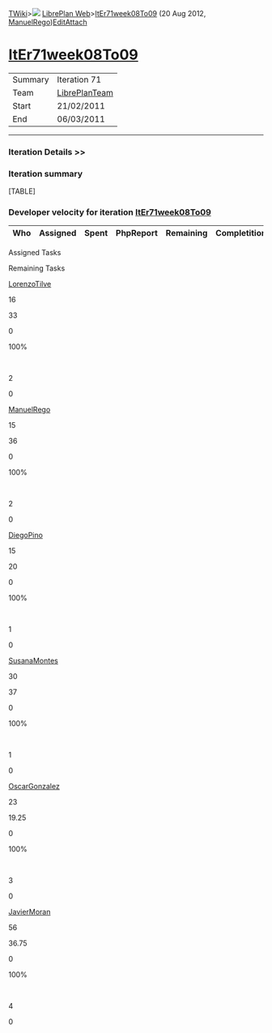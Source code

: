 [TWiki](Main_WebHome)&gt;![](/twiki/pub/TWiki/TWikiDocGraphics/web-bg-small.gif) [LibrePlan Web](LibrePlan_WebHome)&gt;[ItEr71week08To09](LibrePlan_ItEr71week08To09 "Topic revision: 2 (20 Aug 2012 - 09:52:51)") (20 Aug 2012, [ManuelRego](Main_ManuelRego))[Edit](LibrePlan_ItEr71week08To09?t=1520343664 "Edit this topic text")[Attach](/twiki/bin/attach/LibrePlan/ItEr71week08To09 "Attach an image or document to this topic")  

 [ItEr71week08To09](LibrePlan_ItEr71week08To09)
===============================================

|         |                                          |
|---------|------------------------------------------|
| Summary | Iteration 71                             |
| Team    | [LibrePlanTeam](LibrePlan_LibrePlanTeam) |
| Start   | 21/02/2011                               |
| End     | 06/03/2011                               |

------------------------------------------------------------------------

[](/twiki/bin/view/LibrePlan)

### Iteration Details &gt;&gt;

###  Iteration summary

[TABLE]

###  Developer velocity for iteration [ItEr71week08To09](LibrePlan_ItEr71week08To09)

| Who | Assigned | Spent | PhpReport | Remaining | Completition |     |
|-----|----------|-------|-----------|-----------|--------------|-----|

Assigned Tasks

Remaining Tasks

[LorenzoTilve](Main_LorenzoTilve)

16

33

0

100%

 

2

0

[ManuelRego](Main_ManuelRego)

15

36

0

100%

 

2

0

[DiegoPino](Main_DiegoPino)

15

20

0

100%

 

1

0

[SusanaMontes](Main_SusanaMontes)

30

37

0

100%

 

1

0

[OscarGonzalez](Main_OscarGonzalez)

23

19.25

0

100%

 

3

0

[JavierMoran](Main_JavierMoran)

56

36.75

0

100%

 

4

0

